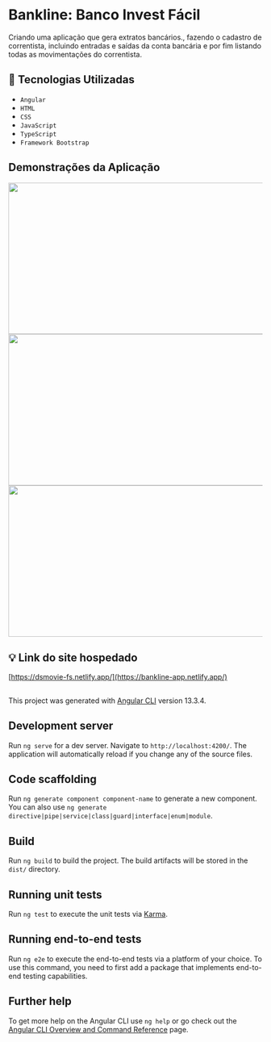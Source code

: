 # Bankline: Banco Invest Fácil



Criando uma aplicação que gera extratos bancários., fazendo o cadastro de correntista, incluindo entradas e saídas da conta bancária e por fim listando todas as movimentações do correntista.

## :hammer: Tecnologias Utilizadas 
- `Angular `
- `HTML`
- `CSS`
- `JavaScript`
- `TypeScript`
- `Framework Bootstrap`

## Demonstrações da Aplicação

<img src="https://user-images.githubusercontent.com/98350903/169150542-e8e2c934-5faf-4668-b13a-16fc9490f664.PNG" height="300" width="600"/>

<img src="https://user-images.githubusercontent.com/98350903/169150777-9ea2a764-0961-42bd-afb4-0c5224d9300f.PNG" height="300" width="600"/>

<img src="https://user-images.githubusercontent.com/98350903/169150844-3dab023b-b82e-4c09-b42f-b11b271f6c95.PNG" height="300" width="600"/>

## :bulb: Link do site hospedado
[https://dsmovie-fs.netlify.app/](https://bankline-app.netlify.app/)

##

This project was generated with [Angular CLI](https://github.com/angular/angular-cli) version 13.3.4.

## Development server

Run `ng serve` for a dev server. Navigate to `http://localhost:4200/`. The application will automatically reload if you change any of the source files.

## Code scaffolding

Run `ng generate component component-name` to generate a new component. You can also use `ng generate directive|pipe|service|class|guard|interface|enum|module`.

## Build

Run `ng build` to build the project. The build artifacts will be stored in the `dist/` directory.

## Running unit tests

Run `ng test` to execute the unit tests via [Karma](https://karma-runner.github.io).

## Running end-to-end tests

Run `ng e2e` to execute the end-to-end tests via a platform of your choice. To use this command, you need to first add a package that implements end-to-end testing capabilities.

## Further help

To get more help on the Angular CLI use `ng help` or go check out the [Angular CLI Overview and Command Reference](https://angular.io/cli) page.

